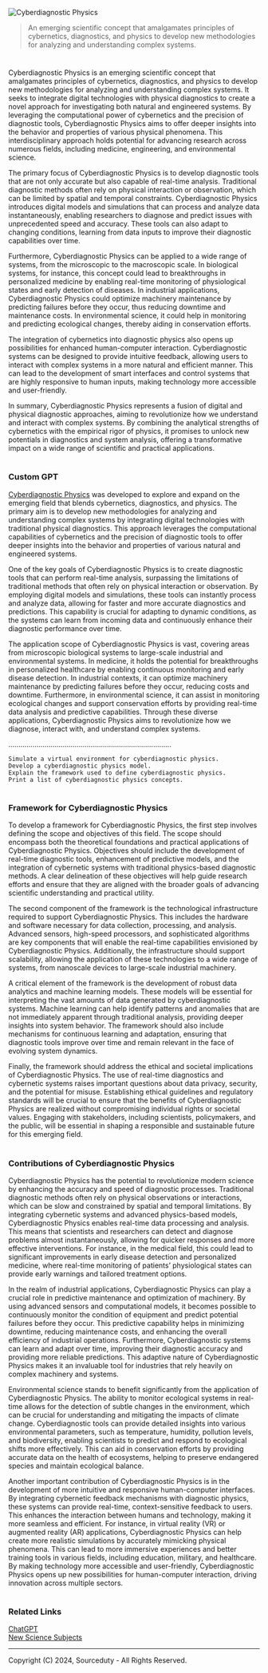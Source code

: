 ![Cyberdiagnostic Physics](https://github.com/user-attachments/assets/be979c66-f9e8-450c-9727-dd78f3c6464e)

>  An emerging scientific concept that amalgamates principles of cybernetics, diagnostics, and physics to develop new methodologies for analyzing and understanding complex systems.

#

Cyberdiagnostic Physics is an emerging scientific concept that amalgamates principles of cybernetics, diagnostics, and physics to develop new methodologies for analyzing and understanding complex systems. It seeks to integrate digital technologies with physical diagnostics to create a novel approach for investigating both natural and engineered systems. By leveraging the computational power of cybernetics and the precision of diagnostic tools, Cyberdiagnostic Physics aims to offer deeper insights into the behavior and properties of various physical phenomena. This interdisciplinary approach holds potential for advancing research across numerous fields, including medicine, engineering, and environmental science.

The primary focus of Cyberdiagnostic Physics is to develop diagnostic tools that are not only accurate but also capable of real-time analysis. Traditional diagnostic methods often rely on physical interaction or observation, which can be limited by spatial and temporal constraints. Cyberdiagnostic Physics introduces digital models and simulations that can process and analyze data instantaneously, enabling researchers to diagnose and predict issues with unprecedented speed and accuracy. These tools can also adapt to changing conditions, learning from data inputs to improve their diagnostic capabilities over time.

Furthermore, Cyberdiagnostic Physics can be applied to a wide range of systems, from the microscopic to the macroscopic scale. In biological systems, for instance, this concept could lead to breakthroughs in personalized medicine by enabling real-time monitoring of physiological states and early detection of diseases. In industrial applications, Cyberdiagnostic Physics could optimize machinery maintenance by predicting failures before they occur, thus reducing downtime and maintenance costs. In environmental science, it could help in monitoring and predicting ecological changes, thereby aiding in conservation efforts.

The integration of cybernetics into diagnostic physics also opens up possibilities for enhanced human-computer interaction. Cyberdiagnostic systems can be designed to provide intuitive feedback, allowing users to interact with complex systems in a more natural and efficient manner. This can lead to the development of smart interfaces and control systems that are highly responsive to human inputs, making technology more accessible and user-friendly.

In summary, Cyberdiagnostic Physics represents a fusion of digital and physical diagnostic approaches, aiming to revolutionize how we understand and interact with complex systems. By combining the analytical strengths of cybernetics with the empirical rigor of physics, it promises to unlock new potentials in diagnostics and system analysis, offering a transformative impact on a wide range of scientific and practical applications.

#
### Custom GPT

[Cyberdiagnostic Physics](https://chatgpt.com/g/g-fn6sdp4IX-cyberdiagnostic-physics) was developed to explore and expand on the emerging field that blends cybernetics, diagnostics, and physics. The primary aim is to develop new methodologies for analyzing and understanding complex systems by integrating digital technologies with traditional physical diagnostics. This approach leverages the computational capabilities of cybernetics and the precision of diagnostic tools to offer deeper insights into the behavior and properties of various natural and engineered systems.

One of the key goals of Cyberdiagnostic Physics is to create diagnostic tools that can perform real-time analysis, surpassing the limitations of traditional methods that often rely on physical interaction or observation. By employing digital models and simulations, these tools can instantly process and analyze data, allowing for faster and more accurate diagnostics and predictions. This capability is crucial for adapting to dynamic conditions, as the systems can learn from incoming data and continuously enhance their diagnostic performance over time.

The application scope of Cyberdiagnostic Physics is vast, covering areas from microscopic biological systems to large-scale industrial and environmental systems. In medicine, it holds the potential for breakthroughs in personalized healthcare by enabling continuous monitoring and early disease detection. In industrial contexts, it can optimize machinery maintenance by predicting failures before they occur, reducing costs and downtime. Furthermore, in environmental science, it can assist in monitoring ecological changes and support conservation efforts by providing real-time data analysis and predictive capabilities. Through these diverse applications, Cyberdiagnostic Physics aims to revolutionize how we diagnose, interact with, and understand complex systems.

.................................................................................

```
Simulate a virtual environment for cyberdiagnostic physics.
Develop a cyberdiagnostic physics model.
Explain the framework used to define cyberdiagnostic physics.
Print a list of cyberdiagnostic physics concepts.
```

#
### Framework for Cyberdiagnostic Physics

To develop a framework for Cyberdiagnostic Physics, the first step involves defining the scope and objectives of this field. The scope should encompass both the theoretical foundations and practical applications of Cyberdiagnostic Physics. Objectives should include the development of real-time diagnostic tools, enhancement of predictive models, and the integration of cybernetic systems with traditional physics-based diagnostic methods. A clear delineation of these objectives will help guide research efforts and ensure that they are aligned with the broader goals of advancing scientific understanding and practical utility.

The second component of the framework is the technological infrastructure required to support Cyberdiagnostic Physics. This includes the hardware and software necessary for data collection, processing, and analysis. Advanced sensors, high-speed processors, and sophisticated algorithms are key components that will enable the real-time capabilities envisioned by Cyberdiagnostic Physics. Additionally, the infrastructure should support scalability, allowing the application of these technologies to a wide range of systems, from nanoscale devices to large-scale industrial machinery.

A critical element of the framework is the development of robust data analytics and machine learning models. These models will be essential for interpreting the vast amounts of data generated by cyberdiagnostic systems. Machine learning can help identify patterns and anomalies that are not immediately apparent through traditional analysis, providing deeper insights into system behavior. The framework should also include mechanisms for continuous learning and adaptation, ensuring that diagnostic tools improve over time and remain relevant in the face of evolving system dynamics.

Finally, the framework should address the ethical and societal implications of Cyberdiagnostic Physics. The use of real-time diagnostics and cybernetic systems raises important questions about data privacy, security, and the potential for misuse. Establishing ethical guidelines and regulatory standards will be crucial to ensure that the benefits of Cyberdiagnostic Physics are realized without compromising individual rights or societal values. Engaging with stakeholders, including scientists, policymakers, and the public, will be essential in shaping a responsible and sustainable future for this emerging field.

#
### Contributions of Cyberdiagnostic Physics

Cyberdiagnostic Physics has the potential to revolutionize modern science by enhancing the accuracy and speed of diagnostic processes. Traditional diagnostic methods often rely on physical observations or interactions, which can be slow and constrained by spatial and temporal limitations. By integrating cybernetic systems and advanced physics-based models, Cyberdiagnostic Physics enables real-time data processing and analysis. This means that scientists and researchers can detect and diagnose problems almost instantaneously, allowing for quicker responses and more effective interventions. For instance, in the medical field, this could lead to significant improvements in early disease detection and personalized medicine, where real-time monitoring of patients’ physiological states can provide early warnings and tailored treatment options.

In the realm of industrial applications, Cyberdiagnostic Physics can play a crucial role in predictive maintenance and optimization of machinery. By using advanced sensors and computational models, it becomes possible to continuously monitor the condition of equipment and predict potential failures before they occur. This predictive capability helps in minimizing downtime, reducing maintenance costs, and enhancing the overall efficiency of industrial operations. Furthermore, Cyberdiagnostic systems can learn and adapt over time, improving their diagnostic accuracy and providing more reliable predictions. This adaptive nature of Cyberdiagnostic Physics makes it an invaluable tool for industries that rely heavily on complex machinery and systems.

Environmental science stands to benefit significantly from the application of Cyberdiagnostic Physics. The ability to monitor ecological systems in real-time allows for the detection of subtle changes in the environment, which can be crucial for understanding and mitigating the impacts of climate change. Cyberdiagnostic tools can provide detailed insights into various environmental parameters, such as temperature, humidity, pollution levels, and biodiversity, enabling scientists to predict and respond to ecological shifts more effectively. This can aid in conservation efforts by providing accurate data on the health of ecosystems, helping to preserve endangered species and maintain ecological balance.

Another important contribution of Cyberdiagnostic Physics is in the development of more intuitive and responsive human-computer interfaces. By integrating cybernetic feedback mechanisms with diagnostic physics, these systems can provide real-time, context-sensitive feedback to users. This enhances the interaction between humans and technology, making it more seamless and efficient. For instance, in virtual reality (VR) or augmented reality (AR) applications, Cyberdiagnostic Physics can help create more realistic simulations by accurately mimicking physical phenomena. This can lead to more immersive experiences and better training tools in various fields, including education, military, and healthcare. By making technology more accessible and user-friendly, Cyberdiagnostic Physics opens up new possibilities for human-computer interaction, driving innovation across multiple sectors.

#
### Related Links

[ChatGPT](https://github.com/sourceduty/ChatGPT)
<br>
[New Science Subjects](https://github.com/sourceduty/New_Science_Subjects)

***
Copyright (C) 2024, Sourceduty - All Rights Reserved.
